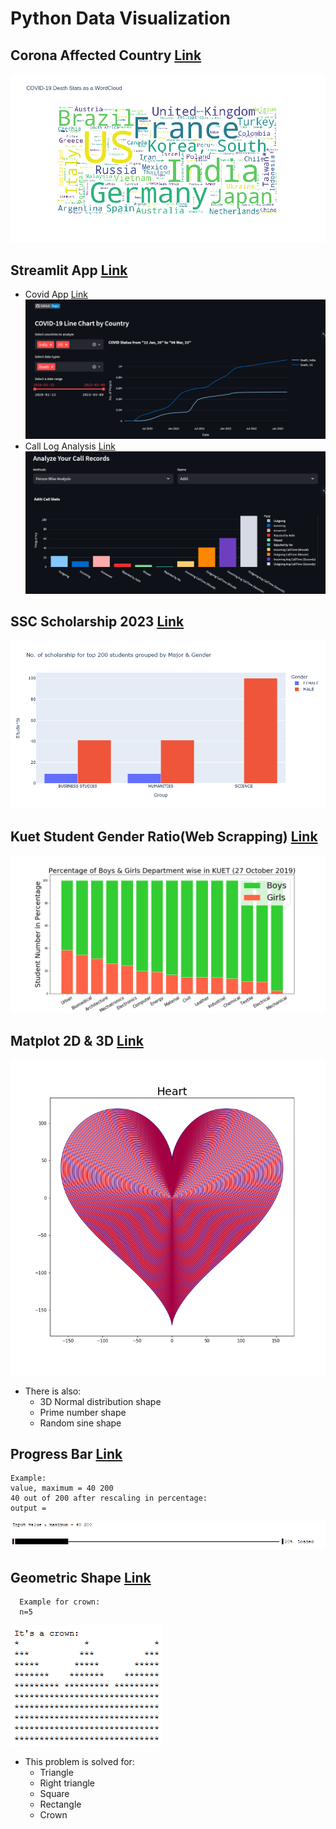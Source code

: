 # Python Data Visualization #
## **Corona Affected Country [Link](CoronaAffectedCountry)**
![Word Cloud](CoronaAffectedCountry/Plotly/images/COVID%20death%20casees%20as%20a%20WordCloud.png)
## Streamlit App [ Link ](Streamlit)
- Covid App [ Link ](Streamlit/covid/)
![Covid APP web Interface](Streamlit/covid/images/covid_line.png)
- Call Log Analysis [ Link ](Streamlit/CallLogAnalysis/)
![Call Log Analysis web Interface](Streamlit/CallLogAnalysis/images/Person_Wise_Analysis.png)
## **SSC Scholarship 2023 [ Link ](SSCScholarship)**
![ Top 200 Students Stats ](SSCScholarship/images/top%20200.png)
## **Kuet Student Gender Ratio(Web Scrapping) [ Link ](KuetStudentGenderRatio)**
![Gender ratio](KuetStudentGenderRatio/images/Percentage%20of%20Boys%20%26%20Girls%20Department%20wise%20in%20KUET%20(27%20October%202019).png)
  
## **Matplot 2D & 3D [ Link ](Matplot2D3D)**

  ![ Heart ](Matplot2D3D/images/Heart.png)
  * There is also:
      * 3D Normal distribution shape
      * Prime number shape
      * Random sine shape
## **Progress Bar [ Link ](ProgressBar)**
  ```
  Example:
  value, maximum = 40 200
  40 out of 200 after rescaling in percentage:
  output = 
  ```
  ![ Progress Bar ](ProgressBar/images/progress%20bar.png)

## **Geometric Shape [ Link ](GeometricShape)**
  ``` 
    Example for crown:
    n=5 
  ```
  ![A Crown](GeometricShape/images/Crown.png)
    
   * This problem is solved for:
      * Triangle
      * Right triangle
      * Square
      * Rectangle
      * Crown

